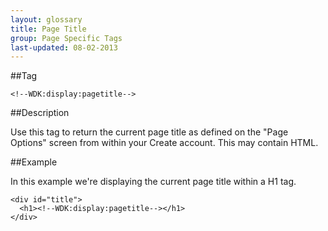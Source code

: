 ```yaml
---
layout: glossary
title: Page Title
group: Page Specific Tags
last-updated: 08-02-2013
---
```


##Tag

`<!--WDK:display:pagetitle-->`

##Description

Use this tag to return the current page title as defined on the "Page Options" screen from within your Create account. This may contain HTML.

##Example

In this example we're displaying the current page title within a H1 tag.

~~~
<div id="title">
  <h1><!--WDK:display:pagetitle--></h1>
</div>
~~~